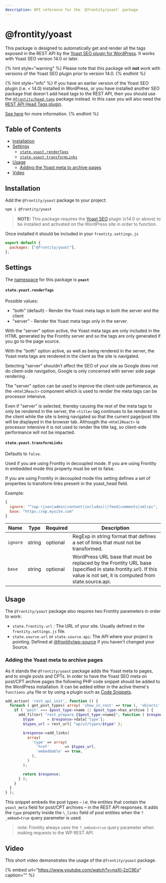 ```yaml
---
description: API reference for the `@frontity/yoast` package
---
```


# @frontity/yoast

This package is designed to automatically get and render all the tags exposed in the REST API by the [Yoast SEO plugin for WordPress](https://wordpress.org/plugins/wordpress-seo/). It works with Yoast SEO version 14.0 or later.

{% hint style="warning" %}
Please note that this package will **not** work with versions of the Yoast SEO plugin prior to version 14.0.
{% endhint %}

{% hint style="info" %}
If you have an earlier version of the Yoast SEO plugin (i.e. < 14.0) installed in WordPress, or you have installed another SEO package that doesn't add head tags to the REST API, then you should use the [`@frontity/head-tags`](https://www.npmjs.com/package/@frontity/head-tags) package instead. In this case you will also need the [REST API Head Tags plugin](https://wordpress.org/plugins/rest-api-head-tags/).

[See here](https://api.frontity.org/frontity-packages/features-packages/head-tags) for more information.
{% endhint %}

## Table of Contents

<!-- toc -->

- [Installation](#installation)
- [Settings](#settings)
  - [`state.yoast.renderTags`](#state-yoast-rendertags)
  - [`state.yoast.transformLinks`](#state-yoast-transformlinks)
- [Usage](#usage)
  - [Adding the Yoast meta to archive pages](#adding-the-yoast-meta-to-archive-pages)
- [Video](#video)

<!-- tocstop -->

## Installation

Add the `@frontity/yoast` package to your project:

```bash
npm i @frontity/yoast
```

> **NOTE:** This package requires the [Yoast SEO](https://wordpress.org/plugins/wordpress-seo/) plugin (v14.0 or above) to be installed and activated on the WordPress site in order to function.

Once installed it should be included in your `frontity.settings.js`

```js
export default {
  packages: ["@frontity/yoast"],
};
```

## Settings

The [namespace](https://docs.frontity.org/learning-frontity/namespaces) for this package is **`yoast`**

#### `state.yoast.renderTags`

Possible values:

- "both" (default) - Render the Yoast meta tags in both the server and the client
- "server" - Render the Yoast meta tags only in the server.

With the "server" option active, the Yoast meta tags are only included in the HTML generated by the Frontity server and so the tags are only generated if you go to the page source.

With the "both" option active, as well as being rendered in the server, the Yoast meta tags are rendered in the client as the site is navigated.

Selecting "server" shouldn’t affect the SEO of your site as Google does not do client-side navigation, Google is only concerned with server side page rendering .

The "server" option can be used to improve the client-side perfomance, as the `<Html2React>` component which is used to render the meta tags can be processor intensive.

Even if "server" is selected, thereby causing the rest of the meta tags to only be rendered in the server, the `<title>` tag continues to be rendered in the client while the site is being navigated so that the current page/post title will be displayed in the browser tab. Althougth the `<Html2React>` is processor intensive it is not used to render the title tag, so client-side performance will not be impacted.

#### `state.yoast.transformLinks`

Defaults to `false`.

Used if you are using Frontity in decoupled mode. If you are using Frontity in embedded mode this property must be set
to false.

If you are using Frontity in decoupled mode this setting defines a set of properties to transform links present in the
yoast_head field.

Example:

```js
{
  ignore: "^(wp-(json|admin|content|includes))|feed|comments|xmlrpc",
  base: "https://wp.mysite.com"
}
```

| Name     | Type   | Required | Description                                                                                                                                                          |
| -------- | ------ | -------- | -------------------------------------------------------------------------------------------------------------------------------------------------------------------- |
| `ignore` | string | optional | RegExp in string format that defines a set of links that must not be transformed.                                                                                    |
| `base`   | string | optional | WordPress URL base that must be replaced by the Frontity URL base (specified in state.frontity.url). If this value is not set, it is computed from state.source.api. |

## Usage

The `@frontity/yoast` package also requires two Frontity parameters in order to work:

- `state.frontity.url` : The URL of your site. Usually defined in the `frontity.settings.js` file.
- `state.source.url` or `state.source.api`: The API where your project is pointing. Defined at [@frontity/wp-source](https://api.frontity.org/frontity-packages/features-packages/wp-source#settings) if you haven't changed your Source.

### Adding the Yoast meta to archive pages

As it stands the `@frontity/yoast` package adds the Yoast meta to pages, and to single posts and CPTs. In order to have the Yoast SEO meta on post/CPT archive pages the following PHP code snippet should be added to the WordPress installation. It can be added either in the active theme's `functions.php` file or by using a plugin such as [Code Snippets](https://en-gb.wordpress.org/plugins/code-snippets/).

```php
add_action( 'rest_api_init', function () {
  foreach ( get_post_types( array( 'show_in_rest' => true ), 'objects' ) as $post_type ) {
    if ( 'post' === $post_type->name || $post_type->has_archive ) {
      add_filter( "rest_prepare_{$post_type->name}", function ( $response ) {
        $type      = $response->data['type'];
        $types_url = rest_url( "wp/v2/types/$type" );

        $response->add_links(
          array(
            'type' => array(
              'href'       => $types_url,
              'embeddable' => true,
            ),
          )
        );

        return $response;
      } );
    }
  }
} );
```

This snippet embeds the post types – i.e. the entities that contain the `yoast_meta` field for post/CPT archives – in the REST API responses. It adds the `type` property inside the `\_links` field of post entities when the `?_embed=true` query parameter is used.

> note: Frontity always uses the `?_embed=true` query parameter when making requests to the WP REST API.

## Video

This short video demonstrates the usage of the `@frontity/yoast` package.

{% embed url="https://www.youtube.com/watch?v=nqXl-2zC9Eo" caption="" %}
